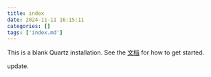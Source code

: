 ```yaml
---
title: index
date: 2024-11-11 16:15:11
categories: []
tags: ['index.md']
---
```


This is a blank Quartz installation. See the [文档](https://bill.is-a.dev/quartz-doc-cn/) for how to get started.

update.
